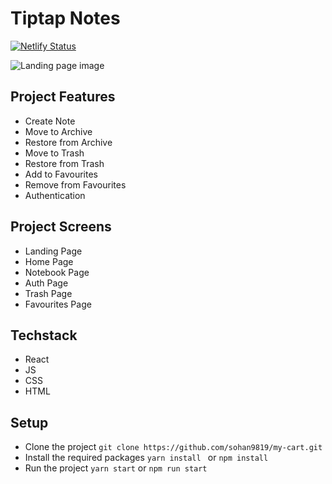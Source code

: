 # Tiptap Notes

[![Netlify Status](https://api.netlify.com/api/v1/badges/029129e3-d002-4010-93ea-8216192c8fed/deploy-status)](https://app.netlify.com/sites/my-notes-noteapp/deploys)

![Landing page image](https://user-images.githubusercontent.com/64985447/163582085-b7f8f188-2384-40e7-a897-c911de88a64c.png)

## Project Features

- Create Note
- Move to Archive
- Restore from Archive
- Move to Trash
- Restore from Trash
- Add to Favourites
- Remove from Favourites
- Authentication

## Project Screens

- Landing Page
- Home Page
- Notebook Page
- Auth Page
- Trash Page
- Favourites Page

## Techstack

- React
- JS
- CSS
- HTML

## Setup

- Clone the project
  `git clone https://github.com/sohan9819/my-cart.git `
- Install the required packages `yarn install ` or `npm install`
- Run the project `yarn start` or `npm run start`
